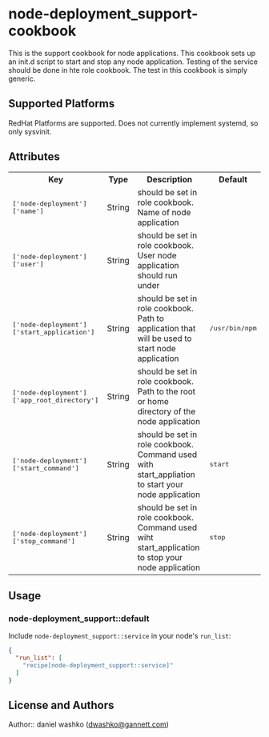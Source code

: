 # node-deployment_support-cookbook

This is the support cookbook for node applications. This cookbook sets up an init.d script to start and stop any node application. Testing of the service should be done in hte role cookbook. The test in this cookbook is simply generic. 
## Supported Platforms

RedHat Platforms are supported. Does not currently implement systemd, so only sysvinit.

## Attributes

<table>
  <tr>
    <th>Key</th>
    <th>Type</th>
    <th>Description</th>
    <th>Default</th>
  </tr>
  <tr>
    <td><tt>['node-deployment']['name']</tt></td>
    <td>String</td>
    <td>should be set in role cookbook. Name of node application</td>
    <td><tt></tt></td>
  </tr>
  <tr>
    <td><tt>['node-deployment']['user']</tt></td>
    <td>String</td>
    <td>should be set in role cookbook. User node application should run under</td>
    <td><tt></tt></td>
  </tr>
  <tr>
    <td><tt>['node-deployment']['start_application']</tt></td>
    <td>String</td>
    <td>should be set in role cookbook. Path to application that will be used to start node application</td>
    <td><tt>/usr/bin/npm</tt></td>
  </tr>
  <tr>
    <td><tt>['node-deployment']['app_root_directory']</tt></td>
    <td>String</td>
    <td>should be set in role cookbook. Path to the root or home directory of the node application</td>
    <td><tt></tt></td>
  </tr>
  <tr>
    <td><tt>['node-deployment']['start_command']</tt></td>
    <td>String</td>
    <td>should be set in role cookbook. Command used with start_appliation to start your node application</td>
    <td><tt>start</tt></td>
  </tr>
  <tr>
    <td><tt>['node-deployment']['stop_command']</tt></td>
    <td>String</td>
    <td>should be set in role cookbook. Command used wiht start_application to stop your node application</td>
    <td><tt>stop</tt></td>
  </tr>
</table>

## Usage

### node-deployment_support::default

Include `node-deployment_support::service` in your node's `run_list`:

```json
{
  "run_list": [
    "recipe[node-deployment_support::service]"
  ]
}
```

## License and Authors

Author:: daniel washko (<dwashko@gannett.com>)
